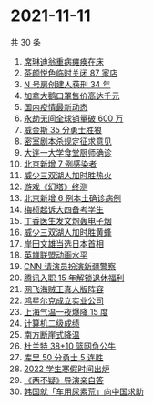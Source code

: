 # 2021-11-11

共 30 条

<!-- BEGIN -->
<!-- 最后更新时间 Thu Nov 11 2021 16:16:11 GMT+0800 (China Standard Time) -->

1. [席琳迪翁重病瘫痪在床](https://www.zhihu.com/search?q=席琳迪翁)
1. [茶颜悦色临时关闭 87 家店](https://www.zhihu.com/search?q=茶颜悦色)
1. [N 号房创建人获刑 34 年](https://www.zhihu.com/search?q=n号房)
1. [加拿大鹅口罩售价高达千元](https://www.zhihu.com/search?q=加拿大鹅)
1. [国内疫情最新动态](https://www.zhihu.com/search?q=疫情)
1. [永劫无间全球销量破 600 万](https://www.zhihu.com/search?q=永劫无间)
1. [威金斯 35 分勇士胜狼](https://www.zhihu.com/search?q=勇士)
1. [密室剧本杀规定征求意见](https://www.zhihu.com/search?q=剧本杀)
1. [大连一大学食堂厨师确诊](https://www.zhihu.com/search?q=大连疫情)
1. [北京新增 7 例感染者](https://www.zhihu.com/search?q=北京疫情)
1. [威少三双湖人加时胜热火](https://www.zhihu.com/search?q=湖人)
1. [游戏《幻塔》终测](https://www.zhihu.com/search?q=幻塔)
1. [北京新增 6 例本土确诊病例](https://www.zhihu.com/search?q=北京疫情)
1. [梅桢起诉大四备考学生](https://www.zhihu.com/search?q=梅桢)
1. [丁香医生发文炮轰电子烟](https://www.zhihu.com/search?q=丁香医生)
1. [威少三双湖人加时胜黄蜂](https://www.zhihu.com/search?q=湖人)
1. [岸田文雄当选日本首相](https://www.zhihu.com/search?q=岸田文雄)
1. [英雄联盟动画水平](https://www.zhihu.com/search?q=英雄联盟双城之战)
1. [CNN 请演员扮演新疆警察](https://www.zhihu.com/search?q=cnn)
1. [腾讯入职 15 年解锁退休福利](https://www.zhihu.com/search?q=腾讯退休)
1. [网飞海贼王真人版阵容](https://www.zhihu.com/search?q=海贼王)
1. [鸿星尔克成立实业公司](https://www.zhihu.com/search?q=鸿星尔克)
1. [上海气温一夜爆降 15 度](https://www.zhihu.com/search?q=上海降温)
1. [计算机二级成绩](https://www.zhihu.com/search?q=计算机二级)
1. [南方断崖式降温](https://www.zhihu.com/search?q=南方降温)
1. [杜兰特 38+10 篮网负公牛](https://www.zhihu.com/search?q=篮网)
1. [库里 50 分勇士 5 连胜](https://www.zhihu.com/search?q=勇士)
1. [2022 学生寒假时间出炉](https://www.zhihu.com/search?q=寒假时间)
1. [《两不疑》导演亲自答](https://www.zhihu.com/search?q=两不疑)
1. [韩国就「车用尿素荒」向中国求助](https://www.zhihu.com/search?q=韩国求助)

<!-- END -->
